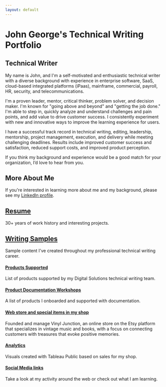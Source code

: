 ```yaml
---
layout: default
---
```

# John George's Technical Writing Portfolio
## Technical Writer

My name is John, and I'm a self-motivated and enthusiastic technical writer with a diverse background with experience in enterprise software, SaaS, cloud-based integrated platforms (iPaas), mainframe, commercial, payroll, HR, security, and telecommunications.

I'm a proven leader, mentor, critical thinker, problem solver, and decision maker. I'm known for "going above and beyond" and "getting the job done." I'm able to step in, quickly analyze and understand challenges and pain points, and add value to drive customer success. I consistently experiment with new and innovative ways to improve the learning experience for users.

I have a successful track record in technical writing, editing, leadership, mentorship, project management, execution, and delivery while meeting challenging deadlines. Results include improved customer success and satisfaction, reduced support costs, and improved product perception.

If you think my background and experience would be a good match for your organization, I’d love to hear from you.

## More About Me

If you're interested in learning more about me and my background, please see my [LinkedIn profile](https://www.linkedin.com/in/john-w-george/).

## [Resume](docs/john_george_resume.pdf)
30+ years of work history and interesting projects.

## [Writing Samples](docs/writing_samples.md)
Sample content I've created throughout my professional technical writing career. 

#### [Products Supported](docs/products_supported.md)
List of products supported by my Digital Solutions technical writing team.

#### [Product Documentation Workshops](docs/workshop_list.md)
A list of products I onboarded and supported with documentation.

#### [Web store and special items in my shop](docs/webstore.md)
Founded and manage Vinyl Junction, an online store on the Etsy platform that specializes in vintage music and books, with a focus on connecting customers with treasures that evoke positive memories.

#### [Analytics](docs/analytics.md)
Visuals created with Tableau Public based on sales for my shop.

#### [Social Media links](docs/social.md)
Take a look at my activity around the web or check out what I am learning.

